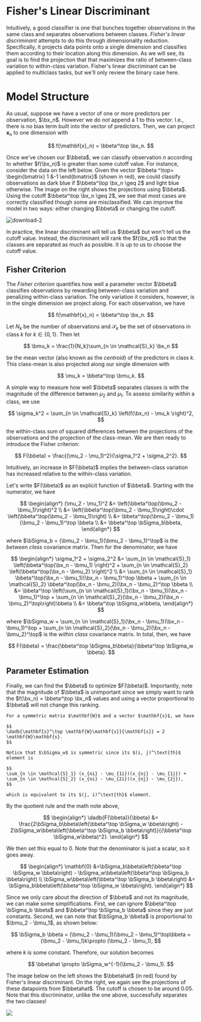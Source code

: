 # Fisher's Linear Discriminant

$$
\newcommand{\sumN}{\sum_{n = 1}^N}
\newcommand{\sumn}{\sum_n}
\newcommand{\prodN}{\prod_{n = 1}^N}
\newcommand{\by}{\mathbf{y}} \newcommand{\bX}{\mathbf{X}}
\newcommand{\bx}{\mathbf{x}}
\newcommand{\bbeta}{\boldsymbol{\beta}}
\newcommand{\btheta}{\boldsymbol{\theta}}
\newcommand{\bbetahat}{\boldsymbol{\hat{\beta}}}
\newcommand{\bthetahat}{\boldsymbol{\hat{\theta}}}
\newcommand{\bmu}{\boldsymbol{\mu}}
\newcommand{\bSigma}{\boldsymbol{\Sigma}}
\newcommand{\bT}{\mathbf{T}}
\newcommand{\dadb}[2]{\frac{\partial #1}{\partial #2}}
\newcommand{\iid}{\overset{\small{\text{i.i.d.}}}{\sim}}
$$

Intuitively, a good classifier is one that bunches together observations in the same class and separates observations between classes. *Fisher's linear discriminant* attempts to do this through dimensionality reduction. Specifically, it projects data points onto a single dimension and classifies them according to their location along this dimension. As we will see, its goal is to find the projection that that maximizes the ratio of between-class variation to within-class variation. Fisher's linear discriminant can be applied to multiclass tasks, but we'll only review the binary case here. 



# Model Structure

As usual, suppose we have a vector of one or more predictors per observation, $\bx_n$. However we do *not* append a 1 to this vector. I.e., there is no bias term built into the vector of predictors. Then, we can project $\mathbf{x}_n$ to one dimension with 


$$
f(\mathbf{x}_n) = \bbeta^\top \bx_n.
$$


Once we've chosen our $\bbeta$, we can classify observation $n$ according to whether $f(\bx_n)$ is greater than some cutoff value. For instance, consider the data on the left below. Given the vector $\bbeta ^\top= \begin{bmatrix} 1 &-1 \end{bmatrix}$ (shown in red), we could classify observations as dark blue if $\bbeta^\top \bx_n \geq 2$ and light blue otherwise. The image on the right shows the projections using $\bbeta$. Using the cutoff $\bbeta^\top \bx_n \geq 2$, we see that most cases are correctly classified though some are misclassified. We can improve the model in two ways: either changing $\bbeta$ or changing the cutoff. 



![download-2](/content/c3/s1/img1.png)



In practice, the linear discriminant will tell us $\bbeta$ but won't tell us the cutoff value. Instead, the discriminant will rank the $f(\bx_n)$ so that the classes are separated as much as possible. It is up to us to choose the cutoff value. 



## Fisher Criterion 

The *Fisher criterion* quantifies how well a parameter vector $\bbeta$ classifies observations by rewarding between-class variation and penalizing within-class variation. The only variation it considers, however, is in the single dimension we project along. For each observation, we have 


$$
f(\mathbf{x}_n) = \bbeta^\top \bx_n.
$$


Let $N_k$ be the number of observations and $\mathcal{S}_k$ be the set of observations in class $k$ for $k \in \{0, 1\}$. Then let


$$
\bmu_k = \frac{1}{N_k}\sum_{n \in \mathcal{S}_k} \bx_n
$$


be the mean vector (also known as the *centroid*) of the predictors in class $k$. This class-mean is also projected along our single dimension with


$$
\mu_k = \bbeta^\top \bmu_k.
$$


A simple way to measure how well $\bbeta$ separates classes is with the magnitude of the difference between $\mu_2$ and $\mu_1$. To assess similarity *within* a class, we use 


$$
\sigma_k^2 = \sum_{n \in \mathcal{S}_k} \left(f(\bx_n) - \mu_k \right)^2,
$$


the within-class sum of squared differences between the projections of the observations and the projection of the class-mean. We are then ready to introduce the Fisher criterion: 


$$
F(\bbeta) = \frac{(\mu_2 - \mu_1)^2}{\sigma_1^2 + \sigma_2^2}.
$$


Intuitively, an increase in $F(\bbeta)$ implies the between-class variation has increased relative to the within-class variation. 



Let's write $F(\bbeta)$ as an explicit function of $\bbeta$. Starting with the numerator, we have 


$$
\begin{align*}
(\mu_2 - \mu_1)^2 &=  \left(\bbeta^\top(\bmu_2 - \bmu_1)\right)^2 
\\
&= \left(\bbeta^\top(\bmu_2 - \bmu_1)\right)\cdot \left(\bbeta^\top(\bmu_2 - \bmu_1)\right)
\\
&= \bbeta^\top(\bmu_2 - \bmu_1)(\bmu_2 - \bmu_1)^\top \bbeta 
\\
&= \bbeta^\top \bSigma_b\bbeta,
\end{align*}
$$


where $\bSigma_b = (\bmu_2 - \bmu_1)(\bmu_2 - \bmu_1)^\top$ is the *between class* covariance matrix. Then for the denominator, we have 


$$
\begin{align*}
\sigma_1^2 + \sigma_2^2 &= \sum_{n \in \mathcal{S}_1} \left(\bbeta^\top(\bx_n - \bmu_1) \right)^2 + \sum_{n \in \mathcal{S}_2} \left(\bbeta^\top(\bx_n - \bmu_2) \right)^2
\\
&= \sum_{n \in \mathcal{S}_1} \bbeta^\top(\bx_n - \bmu_1)(\bx_n - \bmu_1)^\top \bbeta + \sum_{n \in \mathcal{S}_2}  \bbeta^\top(\bx_n - \bmu_2)(\bx_n - \bmu_2)^\top \bbeta 
\\
&= \bbeta^\top \left(\sum_{n \in \mathcal{S}_1}(\bx_n - \bmu_1)(\bx_n - \bmu_1)^\top +  \sum_{n \in \mathcal{S}_2}(\bx_n - \bmu_2)(\bx_n - \bmu_2)^\top\right)\bbeta 
\\
&= \bbeta^\top \bSigma_w\bbeta,
\end{align*}
$$


where $\bSigma_w = \sum_{n \in \mathcal{S}_1}(\bx_n - \bmu_1)(\bx_n - \bmu_1)^\top +  \sum_{n \in \mathcal{S}_2}(\bx_n - \bmu_2)(\bx_n - \bmu_2)^\top$ is the *within class* covariance matrix.  In total, then, we have 


$$
F(\bbeta) = \frac{\bbeta^\top \bSigma_b\bbeta}{\bbeta^\top \bSigma_w \bbeta}.
$$


## Parameter Estimation

Finally, we can find the $\bbeta$ to optimize $F(\bbeta)$. Importantly, note that the magnitude of $\bbeta$ is unimportant since we simply want to rank the $f(\bx_n) = \bbeta^\top \bx_n$ values and using a vector proportional to $\bbeta$ will not change this ranking. 



```{admonition} Math Note
For a symmetric matrix $\mathbf{W}$ and a vector $\mathbf{s}$, we have 

$$
\dadb{\mathbf{s}^\top \mathbf{W}\mathbf{s}}{\mathbf{s}} = 2 \mathbf{W}\mathbf{s}.
$$

Notice that $\bSigma_w$ is symmetric since its $(i, j)^\text{th}$ element is 

$$
\sum_{n \in \mathcal{S}_1} (x_{ni} - \mu_{1i})(x_{nj} - \mu_{1j}) + \sum_{n \in \mathcal{S}_2} (x_{ni} - \mu_{2i})(x_{nj} - \mu_{2j}),
$$

which is equivalent to its $(j, i)^\text{th}$ element.
```



By the quotient rule and the math note above, 


$$
\begin{align*}
\dadb{F(\bbeta)}{\bbeta} &= \frac{2\bSigma_b\bbeta\left(\bbeta^\top \bSigma_w \bbeta\right) - 2\bSigma_w\bbeta\left(\bbeta^\top \bSigma_b \bbeta\right)}{(\bbeta^\top \bSigma_w\bbeta)^2}.
\end{align*}
$$


We then set this equal to 0. Note that the denominator is just a scalar, so it goes away. 


$$
\begin{align*}
\mathbf{0} &=\bSigma_b\bbeta\left(\bbeta^\top \bSigma_w \bbeta\right) - \bSigma_w\bbeta\left(\bbeta^\top \bSigma_b \bbeta\right) \\
\bSigma_w\bbeta\left(\bbeta^\top \bSigma_b \bbeta\right)  &= \bSigma_b\bbeta\left(\bbeta^\top \bSigma_w \bbeta\right).
\end{align*}
$$


Since we only care about the direction of $\bbeta$ and not its magnitude, we can make some simplifications. First, we can ignore $\bbeta^\top \bSigma_b \bbeta$ and $\bbeta^\top \bSigma_b \bbeta$ since they are just constants. Second, we can note that $\bSigma_b \bbeta$ is proportional to $\bmu_2 - \bmu_1$, as shown below:


$$
\bSigma_b \bbeta = (\bmu_2 - \bmu_1)(\bmu_2 - \bmu_1)^\top\bbeta = (\bmu_2 - \bmu_1)k\propto (\bmu_2 - \bmu_1),
$$


where $k$ is some constant. Therefore, our solution becomes


$$
\bbetahat \propto \bSigma_w^{-1}(\bmu_2 - \bmu_1).
$$


The image below on the left shows the $\bbetahat$ (in red) found by Fisher's linear discriminant. On the right, we again see the projections of these datapoints from $\bbetahat$. The cutoff is chosen to be around 0.05. Note that this discriminator, unlike the one above, successfully separates the two classes!



![](/content/c3/s1/img2.png)



